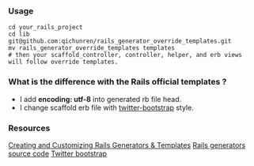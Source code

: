 ### Usage
```
cd your_rails_project
cd lib
git@github.com:qichunren/rails_generator_override_templates.git
mv rails_generator_override_templates templates 
# then your scaffold_controller, controller, helper, and erb views will follow override templates.
```

### What is the difference with the Rails official templates  ?

+ I add **encoding: utf-8** into generated rb file head.
+ I change scaffold erb file with [twitter-bootstrap](http://twitter.github.com/bootstrap/) style.

### Resources

[Creating and Customizing Rails Generators & Templates](http://guides.rubyonrails.org/generators.html#customizing-your-workflow-by-changing-generators-templates)
[Rails generators source code](https://github.com/rails/rails/tree/master/railties/lib/rails/generators)
[Twitter bootstrap](http://twitter.github.com/bootstrap/)